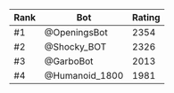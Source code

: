Rank|Bot|Rating
---|---|---
#1|@OpeningsBot|2354
#2|@Shocky_BOT|2326
#3|@GarboBot|2013
#4|@Humanoid_1800|1981
